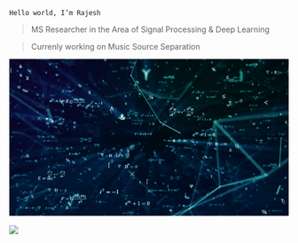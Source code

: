 ```
Hello world, I’m Rajesh
```
> MS Researcher in the Area of Signal Processing & Deep Learning

> Currenly working on Music Source Separation


![](https://github.com/its-rajesh/its-rajesh/blob/main/math2.gif)

![](https://komarev.com/ghpvc/?username=its-rajesh&color=red&style=for-the-badge&label=VIEWERS+COUNT)


<!---
its-rajesh/its-rajesh is a ✨ special ✨ repository because its `README.md` (this file) appears on your GitHub profile.
You can click the Preview link to take a look at your changes.
--->
